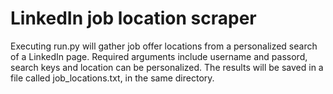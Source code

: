 # LinkedIn job location scraper

Executing run.py will gather job offer locations from a personalized search of a LinkedIn page. Required arguments include username and passord, search keys and location can be personalized. The results will be saved in a file called job_locations.txt, in the same directory.
